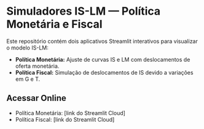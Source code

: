 # Simuladores IS-LM — Política Monetária e Fiscal

Este repositório contém dois aplicativos Streamlit interativos para visualizar o modelo IS-LM:

- **Política Monetária:** Ajuste de curvas IS e LM com deslocamentos de oferta monetária.
- **Política Fiscal:** Simulação de deslocamentos de IS devido a variações em G e T.

## Acessar Online

- Política Monetária: [link do Streamlit Cloud]
- Política Fiscal: [link do Streamlit Cloud]

